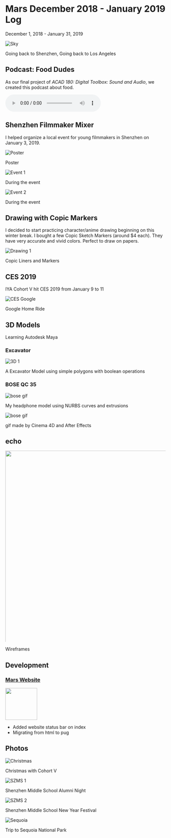 # Mars December 2018 - January 2019 Log
December 1, 2018 - January 31, 2019

![Sky](/journal/img/2019-1/sky-1.jpg)

Going back to Shenzhen, Going back to Los Angeles

## Podcast: Food Dudes
As our final project of *ACAD 180: Digital Toolbox: Sound and Audio*, we created this podcast about food.

<audio controls="" src="/journal/img/2019-1/audio.mp3"></audio>

## Shenzhen Filmmaker Mixer
I helped organize a local event for young filmmakers in Shenzhen on January 3, 2019.

![Poster](/works/posters/shenzhen-film.png)

Poster

![Event 1](/journal/img/2019-1/film-1.jpg)

During the event

![Event 2](/journal/img/2019-1/film-2.jpg)

During the event

## Drawing with Copic Markers
I decided to start practicing character/anime drawing beginning on this winter break.
I bought a few Copic Sketch Markers (around $4 each). 
They have very accurate and vivid colors. Perfect to draw on papers.

![Drawing 1](/journal/img/2019-1/draw-1.jpg)

Copic Liners and Markers

## CES 2019
IYA Cohort V hit CES 2019 from January 9 to 11

![CES Google](/journal/img/2019-1/ces-google.jpg)

Google Home Ride

## 3D Models
Learning Autodesk Maya

### Excavator
![3D 1](/journal/img/2019-1/3d-1.png)

A Excavator Model using simple polygons with boolean operations

### BOSE QC 35
![bose gif](/journal/img/2019-1/bose-1.png)

My headphone model using NURBS curves and extrusions

![bose gif](/works/graphics/bose.gif)

gif made by Cinema 4D and After Effects

## echo
<div style='height: 600px; overflow: auto'>
<img src='/journal/img/2019-1/echo.png' style='width: 4000px' class='draggable'>
</div>

Wireframes

## Development
### [Mars Website](https://github.com/TANJX/MarsWebsite)
<img src="/img/in-progress.svg" width="100" class="icon">

- Added website status bar on index
- Migrating from html to pug

## Photos
![Christmas](/journal/img/2019-1/christmas.jpg)

Christmas with Cohort V

![SZMS 1](/journal/img/2019-1/szms-1.jpg)

Shenzhen Middle School Alumni Night

![SZMS 2](/journal/img/2019-1/szms-2.jpg)

Shenzhen Middle School New Year Festival

![Sequoia](/journal/img/2019-1/sequoia.jpg)

Trip to Sequoia National Park
